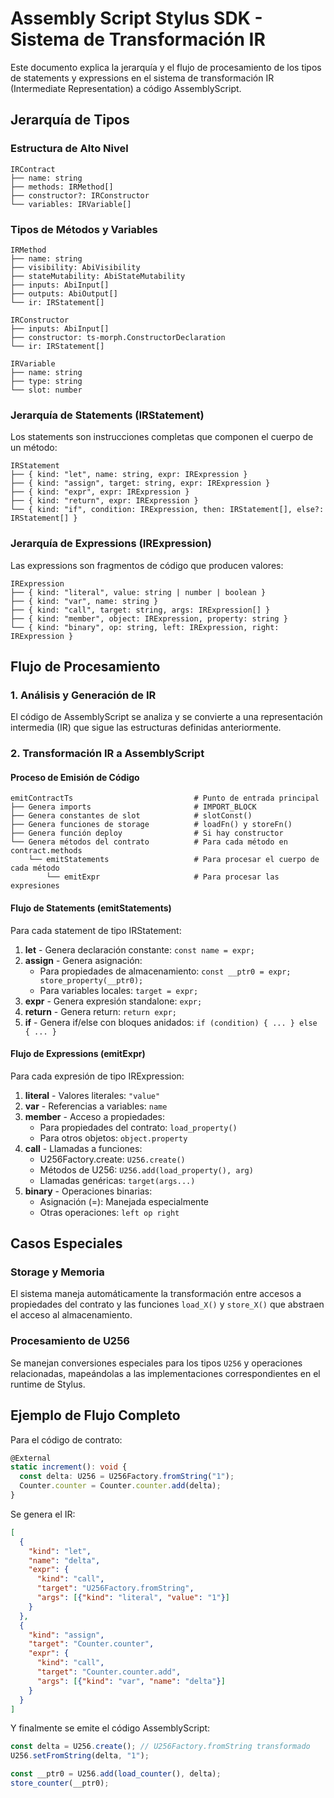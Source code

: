 # Assembly Script Stylus SDK - Sistema de Transformación IR

Este documento explica la jerarquía y el flujo de procesamiento de los tipos de statements y expressions en el sistema de transformación IR (Intermediate Representation) a código AssemblyScript.

## Jerarquía de Tipos

### Estructura de Alto Nivel

```
IRContract
├── name: string
├── methods: IRMethod[]
├── constructor?: IRConstructor
└── variables: IRVariable[]
```

### Tipos de Métodos y Variables

```
IRMethod
├── name: string
├── visibility: AbiVisibility
├── stateMutability: AbiStateMutability
├── inputs: AbiInput[]
├── outputs: AbiOutput[]
└── ir: IRStatement[]

IRConstructor
├── inputs: AbiInput[]
├── constructor: ts-morph.ConstructorDeclaration
└── ir: IRStatement[]

IRVariable
├── name: string
├── type: string
└── slot: number
```

### Jerarquía de Statements (IRStatement)

Los statements son instrucciones completas que componen el cuerpo de un método:

```
IRStatement
├── { kind: "let", name: string, expr: IRExpression }
├── { kind: "assign", target: string, expr: IRExpression }
├── { kind: "expr", expr: IRExpression }
├── { kind: "return", expr: IRExpression }
└── { kind: "if", condition: IRExpression, then: IRStatement[], else?: IRStatement[] }
```

### Jerarquía de Expressions (IRExpression)

Las expressions son fragmentos de código que producen valores:

```
IRExpression
├── { kind: "literal", value: string | number | boolean }
├── { kind: "var", name: string }
├── { kind: "call", target: string, args: IRExpression[] }
├── { kind: "member", object: IRExpression, property: string }
└── { kind: "binary", op: string, left: IRExpression, right: IRExpression }
```

## Flujo de Procesamiento

### 1. Análisis y Generación de IR

El código de AssemblyScript se analiza y se convierte a una representación intermedia (IR) que sigue las estructuras definidas anteriormente.

### 2. Transformación IR a AssemblyScript

#### Proceso de Emisión de Código

```
emitContractTs                           # Punto de entrada principal
├── Genera imports                       # IMPORT_BLOCK
├── Genera constantes de slot            # slotConst()
├── Genera funciones de storage          # loadFn() y storeFn()
├── Genera función deploy                # Si hay constructor
└── Genera métodos del contrato          # Para cada método en contract.methods
    └── emitStatements                   # Para procesar el cuerpo de cada método
        └── emitExpr                     # Para procesar las expresiones
```

#### Flujo de Statements (emitStatements)

Para cada statement de tipo IRStatement:

1. **let** - Genera declaración constante: `const name = expr;`
2. **assign** - Genera asignación:
   - Para propiedades de almacenamiento: `const __ptr0 = expr; store_property(__ptr0);`
   - Para variables locales: `target = expr;`
3. **expr** - Genera expresión standalone: `expr;`
4. **return** - Genera return: `return expr;`
5. **if** - Genera if/else con bloques anidados: `if (condition) { ... } else { ... }`

#### Flujo de Expressions (emitExpr)

Para cada expresión de tipo IRExpression:

1. **literal** - Valores literales: `"value"`
2. **var** - Referencias a variables: `name`
3. **member** - Acceso a propiedades:
   - Para propiedades del contrato: `load_property()`
   - Para otros objetos: `object.property`
4. **call** - Llamadas a funciones:
   - U256Factory.create: `U256.create()`
   - Métodos de U256: `U256.add(load_property(), arg)`
   - Llamadas genéricas: `target(args...)`
5. **binary** - Operaciones binarias:
   - Asignación (=): Manejada especialmente
   - Otras operaciones: `left op right`

## Casos Especiales

### Storage y Memoria

El sistema maneja automáticamente la transformación entre accesos a propiedades del contrato y las funciones `load_X()` y `store_X()` que abstraen el acceso al almacenamiento.

### Procesamiento de U256

Se manejan conversiones especiales para los tipos `U256` y operaciones relacionadas, mapeándolas a las implementaciones correspondientes en el runtime de Stylus.

## Ejemplo de Flujo Completo

Para el código de contrato:

```typescript
@External
static increment(): void {
  const delta: U256 = U256Factory.fromString("1");
  Counter.counter = Counter.counter.add(delta);
}
```

Se genera el IR:

```json
[
  {
    "kind": "let",
    "name": "delta",
    "expr": {
      "kind": "call",
      "target": "U256Factory.fromString",
      "args": [{"kind": "literal", "value": "1"}]
    }
  },
  {
    "kind": "assign",
    "target": "Counter.counter",
    "expr": {
      "kind": "call",
      "target": "Counter.counter.add",
      "args": [{"kind": "var", "name": "delta"}]
    }
  }
]
```

Y finalmente se emite el código AssemblyScript:

```typescript
const delta = U256.create(); // U256Factory.fromString transformado
U256.setFromString(delta, "1");

const __ptr0 = U256.add(load_counter(), delta);
store_counter(__ptr0);
```
